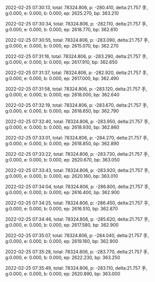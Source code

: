 2022-02-25 07:30:13, total: 78324.806, p: -280.410, delta:21.757 手, g:0.000, e: 0.000, b: 0.000, ep: 2625.270, bp: 363.210

2022-02-25 07:30:34, total: 78324.806, p: -282.110, delta:21.757 手, g:0.000, e: 0.000, b: 0.000, ep: 2618.770, bp: 362.610

2022-02-25 07:30:55, total: 78324.806, p: -283.090, delta:21.757 手, g:0.000, e: 0.000, b: 0.000, ep: 2615.070, bp: 362.270

2022-02-25 07:31:16, total: 78324.806, p: -283.290, delta:21.757 手, g:0.000, e: 0.000, b: 0.000, ep: 2617.910, bp: 362.650

2022-02-25 07:31:37, total: 78324.806, p: -282.920, delta:21.757 手, g:0.000, e: 0.000, b: 0.000, ep: 2617.000, bp: 362.490

2022-02-25 07:31:58, total: 78324.806, p: -283.120, delta:21.757 手, g:0.000, e: 0.000, b: 0.000, ep: 2618.000, bp: 362.640

2022-02-25 07:32:19, total: 78324.806, p: -283.670, delta:21.757 手, g:0.000, e: 0.000, b: 0.000, ep: 2618.650, bp: 362.790

2022-02-25 07:32:40, total: 78324.806, p: -283.950, delta:21.757 手, g:0.000, e: 0.000, b: 0.000, ep: 2618.930, bp: 362.860

2022-02-25 07:33:01, total: 78324.806, p: -284.270, delta:21.757 手, g:0.000, e: 0.000, b: 0.000, ep: 2618.850, bp: 362.890

2022-02-25 07:33:22, total: 78324.806, p: -283.730, delta:21.757 手, g:0.000, e: 0.000, b: 0.000, ep: 2620.670, bp: 363.050

2022-02-25 07:33:43, total: 78324.806, p: -283.920, delta:21.757 手, g:0.000, e: 0.000, b: 0.000, ep: 2620.160, bp: 363.010

2022-02-25 07:34:04, total: 78324.806, p: -286.800, delta:21.757 手, g:0.000, e: 0.000, b: 0.000, ep: 2616.400, bp: 362.900

2022-02-25 07:34:25, total: 78324.806, p: -286.450, delta:21.757 手, g:0.000, e: 0.000, b: 0.000, ep: 2616.510, bp: 362.870

2022-02-25 07:34:46, total: 78324.806, p: -285.620, delta:21.757 手, g:0.000, e: 0.000, b: 0.000, ep: 2617.580, bp: 362.900

2022-02-25 07:35:07, total: 78324.806, p: -284.040, delta:21.757 手, g:0.000, e: 0.000, b: 0.000, ep: 2619.160, bp: 362.900

2022-02-25 07:35:28, total: 78324.806, p: -283.770, delta:21.757 手, g:0.000, e: 0.000, b: 0.000, ep: 2622.230, bp: 363.250

2022-02-25 07:35:49, total: 78324.806, p: -283.110, delta:21.757 手, g:0.000, e: 0.000, b: 0.000, ep: 2620.890, bp: 363.000